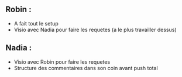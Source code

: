 ## Robin : 

- A fait tout le setup
- Visio avec Nadia pour faire les requetes (a le plus travailler dessus)

## Nadia :

- Visio avec Robin pour faire les requetes 
- Structure des commentaires dans son coin avant push total